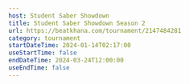 ```yaml
---
host: Student Saber Showdown
title: Student Saber Showdown Season 2
url: https://beatkhana.com/tournament/2147484281
category: tournament
startDateTime: 2024-01-14T02:17:00
useStartTime: false
endDateTime: 2024-03-24T12:00:00
useEndTime: false
---
```

